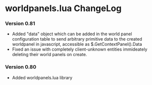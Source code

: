 # worldpanels.lua ChangeLog

### Version 0.81
- Added "data" object which can be added in the world panel configuration table to send arbitrary primitive data to the created worldpanel in javascript, accessible as $.GetContextPanel().Data
- Fixed an issue with completely client-unknown entities immideately deleting their world panels on create.

### Version 0.80
- Added worldpanels.lua library